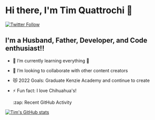 # Hi there, I'm Tim Quattrochi 👋


[![Twitter Follow](https://img.shields.io/twitter/follow/tjq9?color=1DA1F2&logo=twitter&style=for-the-badge)](https://twitter.com/intent/follow?original_referer=https%3A%2F%2Fgithub.com%2Ftjq9&screen_name=tjq9)

## I'm a Husband, Father, Developer, and Code enthusiast!!

- 🌱 I’m currently learning everything 🤣
- 👯 I’m looking to collaborate with other content creators
- 😻 2022 Goals: Graduate Kenzie Academy and continue to create
- ⚡ Fun fact: I love Chihuahua's!




  <summary>:zap: Recent GitHub Activity</summary>
  


[![Tim's GitHub stats](https://github-readme-stats.vercel.app/api?username=Tim-Quattrochi)](https://github.com/Tim-Quattrochi/github-readme-stats)


[website]: (http://www.timquattrochi.com)


[twitter]: https://twitter.com/tjq9
[linkedin]: https://www.linkedin.com/in/timquattrochi/
